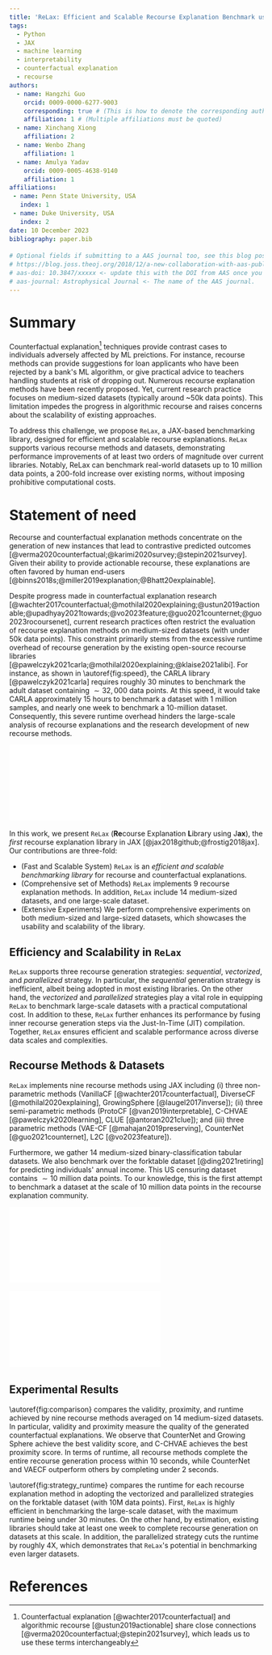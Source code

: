 ```yaml
---
title: 'ReLax: Efficient and Scalable Recourse Explanation Benchmark using JAX'
tags:
  - Python
  - JAX
  - machine learning
  - interpretability
  - counterfactual explanation
  - recourse
authors:
  - name: Hangzhi Guo
    orcid: 0009-0000-6277-9003
    corresponding: true # (This is how to denote the corresponding author)
    affiliation: 1 # (Multiple affiliations must be quoted)
  - name: Xinchang Xiong
    affiliation: 2
  - name: Wenbo Zhang
    affiliation: 1
  - name: Amulya Yadav
    orcid: 0009-0005-4638-9140
    affiliation: 1
affiliations:
 - name: Penn State University, USA
   index: 1
 - name: Duke University, USA
   index: 2
date: 10 December 2023
bibliography: paper.bib

# Optional fields if submitting to a AAS journal too, see this blog post:
# https://blog.joss.theoj.org/2018/12/a-new-collaboration-with-aas-publishing
# aas-doi: 10.3847/xxxxx <- update this with the DOI from AAS once you know it.
# aas-journal: Astrophysical Journal <- The name of the AAS journal.
---
```


# Summary

Counterfactual explanation[^1] techniques provide contrast cases to individuals adversely affected by ML preictions.
For instance, recourse methods can provide suggestions for loan applicants who have been rejected by a bank's ML algorithm, or give practical advice to teachers handling students at risk of dropping out.
Numerous recourse explanation methods have been recently proposed.
Yet, current research practice focuses on medium-sized datasets (typically around ~50k data points).
This limitation impedes the progress in algorithmic recourse and raises concerns about the scalability of existing approaches. 

[^1]: Counterfactual explanation [@wachter2017counterfactual] and algorithmic recourse [@ustun2019actionable] share close connections [@verma2020counterfactual;@stepin2021survey], which leads us to use these terms interchangeably


To address this challenge, we propose `ReLax`, a JAX-based benchmarking library, designed for efficient and scalable recourse explanations. `ReLax` supports various recourse methods and datasets, demonstrating performance improvements of at least two orders of magnitude over current libraries.
Notably, ReLax can benchmark real-world datasets up to 10 million data points, a 200-fold increase over existing norms, without imposing prohibitive computational costs.



# Statement of need


Recourse and counterfactual explanation methods concentrate on the generation of new instances that lead to contrastive predicted outcomes [@verma2020counterfactual;@karimi2020survey;@stepin2021survey]. Given their ability to provide actionable recourse, these explanations are often favored by human end-users [@binns2018s;@miller2019explanation;@Bhatt20explainable].


Despite progress made in counterfactual explanation research [@wachter2017counterfactual;@mothilal2020explaining;@ustun2019actionable;@upadhyay2021towards;@vo2023feature;@guo2021counternet;@guo2023rocoursenet], current research practices often restrict the evaluation of recourse explanation methods on medium-sized datasets (with under 50k data points). 
This constraint primarily stems from the excessive runtime overhead of recourse generation by the existing open-source recourse libraries [@pawelczyk2021carla;@mothilal2020explaining;@klaise2021alibi].
For instance, as shown in \autoref{fig:speed}, the CARLA library [@pawelczyk2021carla] requires roughly 30 minutes to benchmark the adult dataset containing $\sim32,000$ data points. At this speed, it would take CARLA approximately 15 hours to benchmark a dataset with 1 million samples, and nearly one week to benchmark a 10-million dataset.
Consequently, this severe runtime overhead hinders the large-scale analysis of recourse explanations and the research development of new recourse methods.

![\label{fig:speed}Runtime comparison of the *adult* dataset between `ReLax` and three open-source recourse librarires (CARLA [@pawelczyk2021carla], DiCE [@mothilal2020explaining], and alibi [@klaise2021alibi].](./figs/speed-compare.pdf)


In this work, we present `ReLax` (**Re**course Explanation **L**ibrary using J**ax**), the *first* recourse explanation library in JAX [@jax2018github;@frostig2018jax]. Our contributions are three-fold:

* (Fast and Scalable System) `ReLax` is an *efficient and scalable benchmarking library* for recourse and counterfactual explanations.
* (Comprehensive set of Methods) `ReLax` implements 9 recourse explanation methods. In addition, `ReLax` include 14 medium-sized datasets, and one large-scale dataset.
* (Extensive Experiments) We perform comprehensive experiments on both medium-sized and large-sized datasets, which showcases the usability and scalability of the library.


## Efficiency and Scalability in `ReLax`


`ReLax` supports three recourse generation strategies: *sequential*, *vectorized*, and *parallelized* strategy. In particular, the *sequential* generation strategy is inefficient, albeit being adopted in most existing libraries. On the other hand, the *vectorized* and *parallelized* strategies play a vital role in equipping `ReLax` to benchmark large-scale datasets with a practical computational cost. In addition to these, `ReLax` further enhances its performance by fusing inner recourse generation steps via the Just-In-Time (JIT) compilation. Together, `ReLax` ensures efficient and scalable performance across diverse data scales and complexities.


## Recourse Methods & Datasets


`ReLax` implements nine recourse methods using JAX including (i) three non-parametric methods (VanillaCF [@wachter2017counterfactual], DiverseCF [@mothilal2020explaining], GrowingSphere [@laugel2017inverse]); (ii) three semi-parametric methods (ProtoCF [@van2019interpretable], C-CHVAE [@pawelczyk2020learning], CLUE [@antoran2021clue]); and (iii) three parametric methods (VAE-CF [@mahajan2019preserving], CounterNet [@guo2021counternet], L2C [@vo2023feature]).


Furthermore, we gather 14 medium-sized binary-classification tabular datasets. We also benchmark over the forktable dataset [@ding2021retiring] for predicting individuals' annual income. This US censuring dataset contains $\sim 10$ million data points.
To our knowledge, this is the first attempt to benchmark a dataset at the scale of 10 million data points in the recourse explanation community.


![\label{fig:comparison}Comparison of recourse method performance across 14 medium-sized datasets. It is desirable to achieve *high* validity, *low* proximity, and *low* runtime.](./figs/results.pdf)

![\label{fig:strategy_runtime}Runtime comparison of different recourse generation strategies on the forktable dataset.](./figs/strategy_compare.pdf)

## Experimental Results

\autoref{fig:comparison} compares the validity, proximity, and runtime achieved by nine recourse methods averaged on 14 medium-sized datasets. In particular, validity and proximity measure the quality of the generated counterfactual explanations. We observe that CounterNet and Growing Sphere achieve the best validity score, and C-CHVAE achieves the best proximity score. 
In terms of runtime, all recourse methods complete the entire recourse generation process within 10 seconds, while CounterNet and VAECF outperform others by completing under 2 seconds.  


\autoref{fig:strategy_runtime} compares the runtime for each recourse explanation method in adopting the vectorized and parallelized strategies on the forktable dataset (with 10M data points). First, `ReLax` is highly efficient in benchmarking the large-scale dataset, with the maximum runtime being under 30 minutes. 
On the other hand, by estimation, existing libraries should take at least one week to complete recourse generation on datasets at this scale.
In addition, the parallelized strategy cuts the runtime by roughly 4X, which demonstrates that `ReLax`'s potential in benchmarking even larger datasets.

# References
